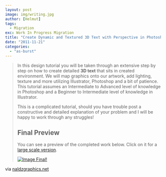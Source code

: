 ```yaml
---
layout: post
image: img/writing.jpg
author: [Helmut]
tags:
  - Migration
exc: Work In Progress Migration
title: "Create Dynamic and Textured 3D Text with Perspective in Photoshop and Illustrator"
date: "2011-11-21"
categories: 
  - "as-burst"
---
```


> In this design tutorial you will be taken through an extensive step by step on how to create detailed **3D text** that sits in created environment. We will map graphics onto our artwork, add lighting, texture and more utilizing Illustrator, Photoshop and a bit of patience. This tutorial assumes an Intermediate to Advanced level of knowledge in Photoshop and a Beginner to Intermediate level of knowledge in Illustrator.
> 
> This is a complicated tutorial, should you have trouble post a constructive and detailed explanation of your problem and I will be happy to work through any struggles!
> 
> ## Final Preview
> 
> You can see a preview of the completed work below. Click on it for a [large scale version](http://image.naldzgraphics.net/2010/04/final_1600x1200.jpg).
> 
> [![Image Final!](images/step_35.jpg)](http://image.naldzgraphics.net/2010/04/final_1600x1200.jpg)

via [naldzgraphics.net](http://naldzgraphics.net/tutorials/create-dynamic-and-textured-3d-text-with-perspective-in-photoshop-and-illustrator/)
